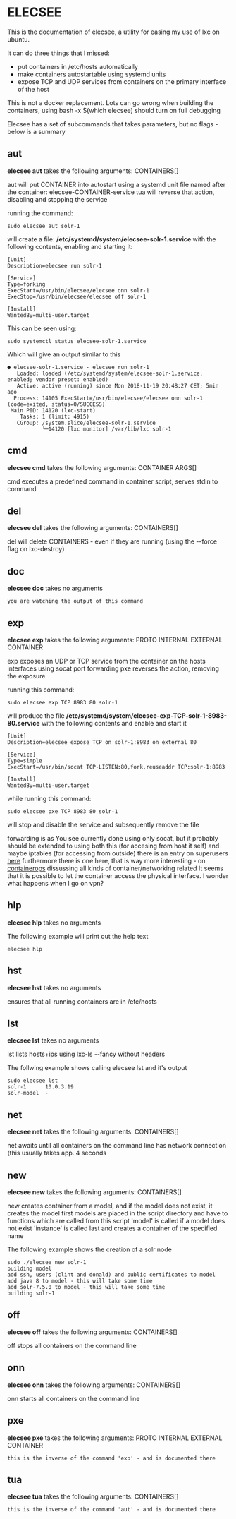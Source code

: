 # ELECSEE

This is the documentation of elecsee, a utility for easing my use of lxc on ubuntu.

It can do three things that I missed:

* put containers in /etc/hosts automatically
* make containers autostartable using systemd units
* expose TCP and UDP services from containers on the primary interface of the host

This is not a docker replacement. Lots can go wrong when building the containers, using bash -x $(which elecsee) should turn on full debugging

Elecsee has a set of subcommands that takes parameters, but no flags - below is a summary

## aut

**elecsee aut** takes the following arguments: CONTAINERS[]

aut will put CONTAINER into autostart using a systemd unit file named after the container: elecsee-CONTAINER-service
tua will reverse that action, disabling and stopping the service

running the command:

    sudo elecsee aut solr-1

will create a file: **/etc/systemd/system/elecsee-solr-1.service** with the following contents, enabling and starting it:

    [Unit]
    Description=elecsee run solr-1

    [Service]
    Type=forking
    ExecStart=/usr/bin/elecsee/elecsee onn solr-1
    ExecStop=/usr/bin/elecsee/elecsee off solr-1

    [Install]
    WantedBy=multi-user.target

This can be seen using:

    sudo systemctl status elecsee-solr-1.service

Which will give an output similar to this

    ● elecsee-solr-1.service - elecsee run solr-1
       Loaded: loaded (/etc/systemd/system/elecsee-solr-1.service; enabled; vendor preset: enabled)
       Active: active (running) since Mon 2018-11-19 20:48:27 CET; 5min ago
      Process: 14105 ExecStart=/usr/bin/elecsee/elecsee onn solr-1 (code=exited, status=0/SUCCESS)
     Main PID: 14120 (lxc-start)
        Tasks: 1 (limit: 4915)
       CGroup: /system.slice/elecsee-solr-1.service
               └─14120 [lxc monitor] /var/lib/lxc solr-1



## cmd

**elecsee cmd** takes the following arguments: CONTAINER ARGS[]

cmd executes a predefined command in container script, serves stdin to command

## del

**elecsee del** takes the following arguments: CONTAINERS[]

del will delete  CONTAINERS - even if they are running (using the --force flag on lxc-destroy)

## doc

**elecsee doc** takes no arguments

    you are watching the output of this command

## exp

**elecsee exp** takes the following arguments: PROTO INTERNAL EXTERNAL CONTAINER

exp exposes an UDP or TCP service from the container on the hosts interfaces using socat port forwarding
pxe reverses the action, removing the exposure

running this command:

    sudo elecsee exp TCP 8983 80 solr-1

will produce the file **/etc/systemd/system/elecsee-exp-TCP-solr-1-8983-80.service** with the following contents and enable and start it

    [Unit]
    Description=elecsee expose TCP on solr-1:8983 on external 80

    [Service]
    Type=simple
    ExecStart=/usr/bin/socat TCP-LISTEN:80,fork,reuseaddr TCP:solr-1:8983

    [Install]
    WantedBy=multi-user.target

while running this command:

    sudo elecsee pxe TCP 8983 80 solr-1

will stop and disable the service and subsequently remove the file

forwarding is as You see currently done using only socat, but it probably should be extended to using both this (for accesing from host it self) and maybe iptables (for accessing from outside) there is an entry on superusers [here](https://superuser.com/questions/1322143/prerouting-to-lxc-container-with-iptables)
furthermore there is one here, that is way more interesting - on [containerops](http://containerops.org/2013/11/19/lxc-networking/) dissussing all kinds of container/networking related  It seems that it is possible to let the container access the physical interface. I wonder what happens when I go on vpn?


## hlp

**elecsee hlp** takes no arguments

The following example will print out the help text

    elecsee hlp

## hst

**elecsee hst** takes no arguments

ensures that all running containers are in /etc/hosts

## lst

**elecsee lst** takes no arguments

lst lists hosts+ips using lxc-ls --fancy without headers 

The follwing example shows calling elecsee lst and it's output

    sudo elecsee lst
    solr-1      10.0.3.19 
    solr-model  -         

## net

**elecsee net** takes the following arguments: CONTAINERS[]

net awaits until all containers on the command line has network connection (this usually takes app. 4 seconds

## new

**elecsee new** takes the following arguments: CONTAINERS[]

new creates container from a model, and if the model does not exist, it creates the model first 
models are placed in the script directory and have to functions which are called from this script
'model' is called if a model does not exist
'instance' is called last and creates a container of the specified name

The following example shows the creation of a solr node

    sudo ./elecsee new solr-1
    building model
    add ssh, users (clint and donald) and public certificates to model
    add java 8 to model - this will take some time
    add solr-7.5.0 to model - this will take some time
    building solr-1


## off

**elecsee off** takes the following arguments: CONTAINERS[]

off stops all containers on the command line

## onn

**elecsee onn** takes the following arguments: CONTAINERS[]

onn starts all containers on the command line

## pxe

**elecsee pxe** takes the following arguments: PROTO INTERNAL EXTERNAL CONTAINER

    this is the inverse of the command 'exp' - and is documented there

## tua

**elecsee tua** takes the following arguments: CONTAINERS[]

    this is the inverse of the command 'aut' - and is documented there
